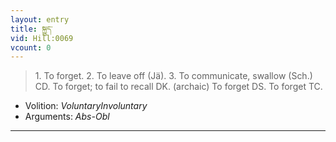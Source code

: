 ```yaml
---
layout: entry
title: སྐྱུད་
vid: Hill:0069
vcount: 0
---
```

> 1\. To forget\. 2\. To leave off (Jä)\. 3\. To communicate, swallow (Sch\.) CD\. To forget; to fail to recall DK\. (archaic) To forget DS\. To forget TC\.

* Volition: _VoluntaryInvoluntary_
* Arguments: _Abs-Obl_

---

